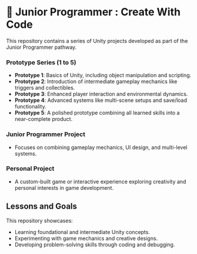# 🚀 Junior Programmer : Create With Code 

This repository contains a series of Unity projects developed as part of the Junior Programmer pathway.

### Prototype Series (1 to 5)
- **Prototype 1**: Basics of Unity, including object manipulation and scripting.
- **Prototype 2**: Introduction of intermediate gameplay mechanics like triggers and collectibles.
- **Prototype 3**: Enhanced player interaction and environmental dynamics.
- **Prototype 4**: Advanced systems like multi-scene setups and save/load functionality.
- **Prototype 5**: A polished prototype combining all learned skills into a near-complete product.

### Junior Programmer Project
- Focuses on combining gameplay mechanics, UI design, and multi-level systems.

### Personal Project
- A custom-built game or interactive experience exploring creativity and personal interests in game development.


## Lessons and Goals
This repository showcases:
- Learning foundational and intermediate Unity concepts.
- Experimenting with game mechanics and creative designs.
- Developing problem-solving skills through coding and debugging.
